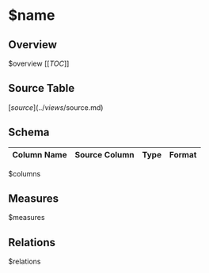 # $name

## Overview
$overview
[[_TOC_]]

## Source Table
[$source](../views/$source.md)

## Schema
| Column Name | Source Column | Type | Format |
|-------------|---------------|------|--------|
$columns

## Measures
$measures

## Relations
$relations